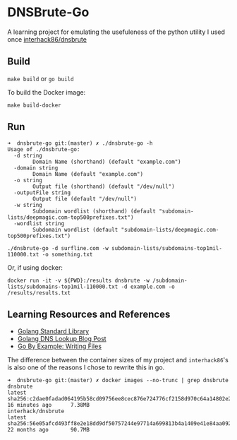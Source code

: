 # DNSBrute-Go

A learning project for emulating the usefuleness of the python utility I used once
[interhack86/dnsbrute](https://github.com/interhack86/dnsbrute)

## Build

`make build` or `go build`

To build the Docker image:

`make build-docker`

## Run

```
➜  dnsbrute-go git:(master) ✗ ./dnsbrute-go -h
Usage of ./dnsbrute-go:
  -d string
        Domain Name (shorthand) (default "example.com")
  -domain string
        Domain Name (default "example.com")
  -o string
        Output file (shorthand) (default "/dev/null")
  -outputFile string
        Output file (default "/dev/null")
  -w string
        Subdomain wordlist (shorthand) (default "subdomain-lists/deepmagic.com-top500prefixes.txt")
  -wordlist string
        Subdomain wordlist (default "subdomain-lists/deepmagic.com-top500prefixes.txt")
```

`./dnsbrute-go -d surfline.com -w subdomain-lists/subdomains-top1mil-110000.txt -o something.txt`

Or, if using docker:

`docker run -it -v ${PWD}:/results dnsbrute -w /subdomain-lists/subdomains-top1mil-110000.txt -d example.com -o /results/results.txt`


## Learning Resources and References

- [Golang Standard Library](https://golang.org/pkg/#stdlib)
- [Golang DNS Lookup Blog Post](http://networkbit.ch/golang-dns-lookup/)
- [Go By Example: Writing Files](https://gobyexample.com/writing-files)

The difference between the container sizes of my project and `interhack86`'s is also one of the reasons I chose to
rewrite this in go.

```
➜  dnsbrute-go git:(master) ✗ docker images --no-trunc | grep dnsbrute
dnsbrute                                                                               latest
sha256:c2dae0fadad064195b58cd09756ee8cec876e724776cf2158d970c64a14802e2   16 minutes ago      7.38MB
interhack/dnsbrute                                                                     latest
sha256:56e05afcd493ff8e2e18dd9df50757244e97714a699813b4a1409e41e84aa092   22 months ago       90.7MB

```

